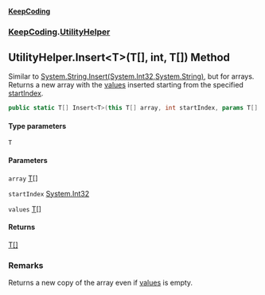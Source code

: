 #### [KeepCoding](index.md 'index')
### [KeepCoding](KeepCoding.md 'KeepCoding').[UtilityHelper](UtilityHelper.md 'KeepCoding.UtilityHelper')
## UtilityHelper.Insert&lt;T&gt;(T[], int, T[]) Method
Similar to [System.String.Insert(System.Int32,System.String)](https://docs.microsoft.com/en-us/dotnet/api/System.String.Insert#System_String_Insert_System_Int32,System_String_ 'System.String.Insert(System.Int32,System.String)'), but for arrays. Returns a new array with the [values](UtilityHelper.Insert.ZSLZgtMoa6orWxz2NdYWrQ.md#KeepCoding.UtilityHelper.Insert.T.(T...int.T..).values 'KeepCoding.UtilityHelper.Insert&lt;T&gt;(T[], int, T[]).values') inserted starting from the specified [startIndex](UtilityHelper.Insert.ZSLZgtMoa6orWxz2NdYWrQ.md#KeepCoding.UtilityHelper.Insert.T.(T...int.T..).startIndex 'KeepCoding.UtilityHelper.Insert&lt;T&gt;(T[], int, T[]).startIndex').
```csharp
public static T[] Insert<T>(this T[] array, int startIndex, params T[] values);
```
#### Type parameters
<a name='KeepCoding.UtilityHelper.Insert.T.(T...int.T..).T'></a>
`T`  
  
#### Parameters
<a name='KeepCoding.UtilityHelper.Insert.T.(T...int.T..).array'></a>
`array` [T](UtilityHelper.Insert.ZSLZgtMoa6orWxz2NdYWrQ.md#KeepCoding.UtilityHelper.Insert.T.(T...int.T..).T 'KeepCoding.UtilityHelper.Insert&lt;T&gt;(T[], int, T[]).T')[[]](https://docs.microsoft.com/en-us/dotnet/api/System.Array 'System.Array')  
  
<a name='KeepCoding.UtilityHelper.Insert.T.(T...int.T..).startIndex'></a>
`startIndex` [System.Int32](https://docs.microsoft.com/en-us/dotnet/api/System.Int32 'System.Int32')  
  
<a name='KeepCoding.UtilityHelper.Insert.T.(T...int.T..).values'></a>
`values` [T](UtilityHelper.Insert.ZSLZgtMoa6orWxz2NdYWrQ.md#KeepCoding.UtilityHelper.Insert.T.(T...int.T..).T 'KeepCoding.UtilityHelper.Insert&lt;T&gt;(T[], int, T[]).T')[[]](https://docs.microsoft.com/en-us/dotnet/api/System.Array 'System.Array')  
  
#### Returns
[T](UtilityHelper.Insert.ZSLZgtMoa6orWxz2NdYWrQ.md#KeepCoding.UtilityHelper.Insert.T.(T...int.T..).T 'KeepCoding.UtilityHelper.Insert&lt;T&gt;(T[], int, T[]).T')[[]](https://docs.microsoft.com/en-us/dotnet/api/System.Array 'System.Array')  
### Remarks
Returns a new copy of the array even if [values](UtilityHelper.Insert.ZSLZgtMoa6orWxz2NdYWrQ.md#KeepCoding.UtilityHelper.Insert.T.(T...int.T..).values 'KeepCoding.UtilityHelper.Insert&lt;T&gt;(T[], int, T[]).values') is empty.

